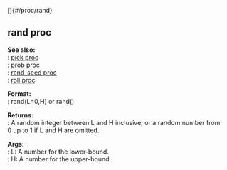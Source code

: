 []{#/proc/rand}    
## rand proc    
**See also:**    
:   [pick proc](/ref/proc/pick/pick.md)    
:   [prob proc](/ref/proc/prob/prob.md)    
:   [rand_seed proc](/ref/proc/rand_seed/rand_seed.md)    
:   [roll proc](/ref/proc/roll/roll.md)    
<!-- -->    
**Format:**    
:   rand(L=0,H) or rand()    
<!-- -->    
**Returns:**    
:   A random integer between L and H inclusive; or a random number from    
    0 up to 1 if L and H are omitted.    
<!-- -->    
**Args:**    
:   L: A number for the lower-bound.    
:   H: A number for the upper-bound.  